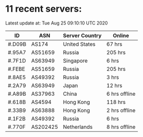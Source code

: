 # 11 recent servers:

Latest update at: Tue Aug 25 09:10:10 UTC 2020

| ID | ASN | Server Country | Online |
| -- | --- | -------------- | ------ |
| #.D09B | AS174 | United States | 67 hrs |
| #.95A7 | AS51659 | Russia | 205 hrs |
| #.7F1D | AS63949 | Singapore | 6 hrs |
| #.FEBE | AS51659 | Russia | 205 hrs |
| #.8AE5 | AS49392 | Russia | 3 hrs |
| #.2A79 | AS63949 | Japan | 12 hrs |
| #.A89B | AS37963 | China | 6 hrs offline |
| #.618B | AS4594 | Hong Kong | 118 hrs |
| #.33B9 | AS63888 | Hong Kong | 2 hrs offline |
| #.1F2B | AS49392 | Russia | 6 hrs |
| #.770F | AS202425 | Netherlands | 8 hrs offline |

